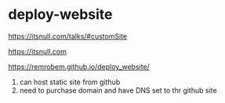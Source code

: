 # deploy-website

<https://itsnull.com/talks/#customSite>

<https://itsnull.com>

<https://remrobem.github.io/deploy_website/>

1. can host static site from github
1. need to purchase domain and have DNS set to thr github site